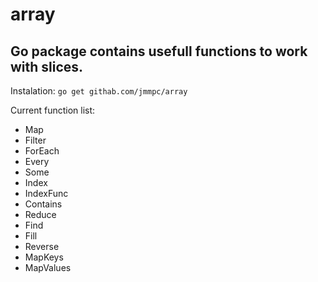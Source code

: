 # array
<h2>Go package contains usefull functions to work with slices.</h2>

Instalation:
<code>go get githab.com/jmmpc/array</code>

Current function list:
<ul>
<li>Map</li>
<li>Filter</li>
<li>ForEach</li>
<li>Every</li>
<li>Some</li>
<li>Index</li>
<li>IndexFunc</li>
<li>Contains</li>
<li>Reduce</li>
<li>Find</li>
<li>Fill</li>
<li>Reverse</li>
<li>MapKeys</li>
<li>MapValues</li>
<ul>

